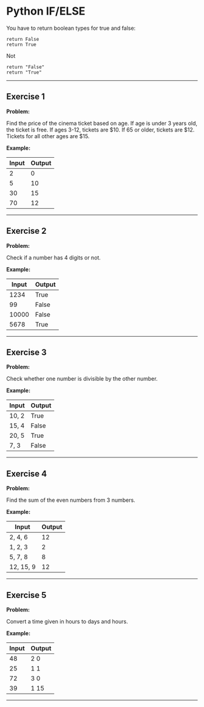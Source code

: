 # Python IF/ELSE

You have to return boolean types for true and false:

    return False
    return True

Not

    return "False"
    return "True"
---

## Exercise 1

**Problem:**

Find the price of the cinema ticket based on age. If age is under 3 years old, the ticket is free. If ages 3-12, tickets are $10. If 65 or older, tickets are $12. Tickets for all other ages are $15.

**Example:**

| Input | Output |
|-------|--------|
| 2     | 0      |
| 5     | 10     |
| 30    | 15     |
| 70    | 12     |

---

## Exercise 2

**Problem:**

Check if a number has 4 digits or not.

**Example:**

| Input   | Output |
|---------|--------|
| 1234    | True   |
| 99      | False  |
| 10000   | False  |
| 5678    | True   |

---

## Exercise 3

**Problem:**

Check whether one number is divisible by the other number.

**Example:**

| Input  | Output |
|--------|--------|
| 10, 2  | True   |
| 15, 4  | False  |
| 20, 5  | True   |
| 7, 3   | False  |

---

## Exercise 4

**Problem:**

Find the sum of the even numbers from 3 numbers.

**Example:**

| Input       | Output |
|-------------|--------|
| 2, 4, 6     | 12     |
| 1, 2, 3     | 2      |
| 5, 7, 8     | 8      |
| 12, 15, 9   | 12     |

---

## Exercise 5

**Problem:**

Convert a time given in hours to days and hours.

**Example:**

| Input  | Output    |
|--------|-----------|
| 48     |  2  0     |
| 25     |  1  1     |
| 72     |  3  0     |
| 39     |  1  15     |

---
